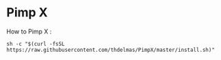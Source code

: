 # Pimp X

How to Pimp X :

`sh -c "$(curl -fsSL https://raw.githubusercontent.com/thdelmas/PimpX/master/install.sh)"`
